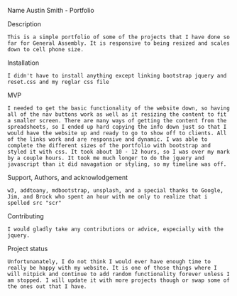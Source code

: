 Name
    Austin Smith - Portfolio

Description

    This is a simple portfolio of some of the projects that I have done so far for General Assembly. It is responsive to being resized and scales down to cell phone size.

Installation

    I didn't have to install anything except linking bootstrap jquery and reset.css and my reglar css file

MVP

    I needed to get the basic functionality of the website down, so having all of the nav buttons work as well as it resizing the content to fit a smaller screen. There are many ways of getting the content from the spreadsheets, so I ended up hard copying the info down just so that I would have the website up and ready to go to show off to clients. All of the links work and are responsive and dynamic. I was able to complete the different sizes of the portfolio with bootstrap and styled it with css. It took about 10 - 12 hours, so I was over my mark by a couple hours. It took me much longer to do the jquery and javascript than it did navagation or styling, so my timeline was off.

Support, Authors, and acknowlodgement

    w3, addtoany, mdbootstrap, unsplash, and a special thanks to Google, Jim, and Brock who spent an hour with me only to realize that i spelled src "scr"

Contributing

    I would gladly take any contributions or advice, especially with the jquery.

Project status

    Unfortunanately, I do not think I would ever have enough time to really be happy with my website. It is one of those things where I will nitpick and continue to add random functionality forever unless I am stopped. I will update it with more projects though or swap some of the ones out that I have.